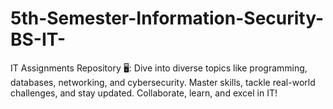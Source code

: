 # 5th-Semester-Information-Security-BS-IT-
 IT Assignments Repository 🖥️: Dive into diverse topics like programming, databases, networking, and cybersecurity. Master skills, tackle real-world challenges, and stay updated. Collaborate, learn, and excel in IT!
